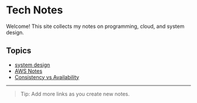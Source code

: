 # Tech Notes

Welcome! This site collects my notes on programming, cloud, and system design.

## Topics
- [system design](system-design/caching)
- [AWS Notes](cloud/aws-notes)
- [Consistency vs Availability](system-design/consistency-vs-availability)

---

> Tip: Add more links as you create new notes.


